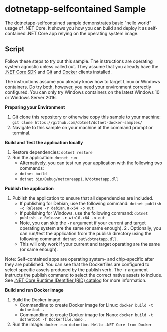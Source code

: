 dotnetapp-selfcontained Sample
==============================

The dotnetapp-selfcontained sample demonstrates basic "hello world" usage of .NET Core. It shows you how you can build and deploy it as self-contained .NET Core app relying on the operating system image.

Script
------

Follow these steps to try out this sample. The instructions are operating system agnostic unless called out. They assume that you already have the [.NET Core SDK](https://dot.net/core) and [Git](https://git-scm.com/downloads) and [Docker](https://www.docker.com/products/docker) clients installed.

The instructions assume you already know how to target Linux or Windows containers. Do try both, however, you need your environment correctly configured. You can only try Windows containers on the latest Windows 10 or Windows Server 2016.

**Preparing your Environment**

1. Git clone this repository or otherwise copy this sample to your machine: `git clone https://github.com/dotnet/dotnet-docker-samples/`
2. Navigate to this sample on your machine at the command prompt or terminal.

**Build and Test the application locally**

1. Restore dependencies: `dotnet restore`
2. Run the application: `dotnet run`
   - Alternatively, you can test run your application with the following two commands:
   - `dotnet build`
   - `dotnet bin/Debug/netcoreapp1.0/dotnetapp.dll`

**Publish the application**

1. Publish the application to ensure that all dependencies are included.
   - If publishing for Debian, use the following command: `dotnet publish -c Release -r debian.8-x64 -o out`
   - If publishing for Windows, use the following command: `dotnet publish -c Release -r win10-x64 -o out`
   - Note, you can skip the `-r` argument if your current and target operating system are the same (or same enough).
2 . Optionally, you can run/test the application from the publish directory using the following command: `dotnet out\dotnetapp.dll`. 
   - This will only work if your current and target operating are the same (or same enough).

Note: Self-contained apps are operating system- and chip-specific after they are published. You can see that the Dockerfiles are configured to select specific assets produced by the publish verb. The -r argument instructs the publish command to select the correct native assets to include. See [.NET Core Runtime IDentifier (RID) catalog](https://docs.microsoft.com/dotnet/articles/core/rid-catalog) for more information.

**Build and run Docker image**

1. Build the Docker image
   - Commandline to create Docker image for Linux: `docker build -t dotnetbot .`
   - Commandline to create Docker image for Nano: `docker build -t dotnetbot -f Dockerfile.nano .`
2. Run the image: `docker run dotnetbot Hello .NET Core from Docker`
